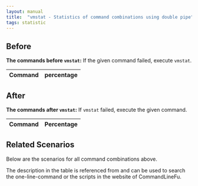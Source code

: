 ```yaml
---
layout: manual
title:  "vmstat - Statistics of command combinations using double pipe"
tags: statistic
---
```


## Before

__The commands before `vmstat`:__ If the given command failed, execute `vmstat`.

| Command | percentage |
|--------|--------|



## After

__The commands after `vmstat`:__ If `vmstat` failed, execute the given command.

| Command | Percentage | 
|-------|--------|



## Related Scenarios

Below are the scenarios for all command combinations above.

The description in the table is referenced from and can be used to search the one-line-command or the scripts in the website of CommandLineFu.





